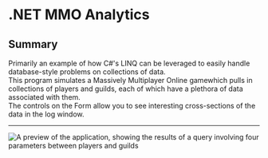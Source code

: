 # .NET MMO Analytics

## Summary
Primarily an example of how C#'s LINQ can be leveraged to easily handle database-style problems on collections of data.  
This program simulates a Massively Multiplayer Online gamewhich pulls in collections of players and guilds, each of which have a plethora of data associated with them.  
The controls on the Form allow you to see interesting cross-sections of the data in the log window.  

---

![A preview of the application, showing the results of a query involving four parameters between players and guilds](https://github.com/JakeRogers025/RogersErwin_Assign3/blob/master/Preview.PNG)
